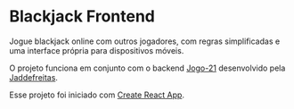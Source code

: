 # Blackjack Frontend

Jogue blackjack online com outros jogadores, com regras simplificadas e uma interface própria para dispositivos móveis.

O projeto funciona em conjunto com o backend [Jogo-21](https://github.com/Jaddefreitas/Jogo-21) desenvolvido pela [Jaddefreitas](https://github.com/Jaddefreitas).

Esse projeto foi iniciado com [Create React App](https://github.com/facebook/create-react-app).
